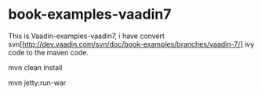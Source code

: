 book-examples-vaadin7
=====================

This is Vaadin-examples-vaadin7, i have convert svn[http://dev.vaadin.com/svn/doc/book-examples/branches/vaadin-7/] 
ivy code to the maven code.



mvn clean install

mvn jetty:run-war

